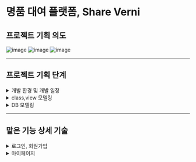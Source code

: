 # 명품 대여 플랫폼, Share Verni
 
## 프로젝트 기획 의도

![image](https://user-images.githubusercontent.com/83866279/132180914-cd79301a-e531-4f6c-b1bd-fb25c9a472b2.png)
![image](https://user-images.githubusercontent.com/83866279/132180930-e08e058e-74bc-45a4-bfb0-ff1a022474cd.png)
![image](https://user-images.githubusercontent.com/83866279/132180941-23d0f989-cf48-4ac2-ae94-8a389c0f67ff.png)


----

## 프로젝트 기획 단계 
<details>
<summary>개발 환경 및 개발 일정</summary>
<div markdown="1">
  
![image](https://user-images.githubusercontent.com/83866279/133751093-4c8e6f2b-3077-44de-91f3-85fb21bf7c6b.png)
![image](https://user-images.githubusercontent.com/83866279/133751130-70e2402c-bbc0-475e-a220-af40e69954a7.png)

  
</div>
</details>

<details>
<summary>class,view 모델링</summary>
<div markdown="1">
  
![image](https://user-images.githubusercontent.com/83866279/133751254-6e34af8e-9075-44e1-ae83-ceb8df561913.png)
![image](https://user-images.githubusercontent.com/83866279/133751274-86997d01-b7e2-4207-81a9-454c32cd77c3.png)
  
</div>
</details>

<details>
<summary>DB 모델링</summary>
<div markdown="1">
  
![image](https://user-images.githubusercontent.com/83866279/133751209-b31befb8-f1aa-45bf-8c0b-2b6a09e06465.png)
  
</div>
</details>


-----


## 맡은 기능 상세 기술
<details>
<summary>로그인, 회원가입</summary>
<div markdown="1">
 
![image](https://user-images.githubusercontent.com/83866279/133751417-30bfb8fa-3824-4857-b121-b9c4e4feca9b.png)
![image](https://user-images.githubusercontent.com/83866279/133751454-5de9e19a-8dd8-4bc8-9848-7049b6bea1a7.png)
![image](https://user-images.githubusercontent.com/83866279/133751491-0c303814-2bc1-435f-b1f1-b42b1f6f3fb5.png)
![image](https://user-images.githubusercontent.com/83866279/133751522-5c278063-5c42-4361-9962-f0a3d500d857.png)

  

</div>
</details>

<details>
<summary>마이페이지</summary>
<div markdown="1">       

![image](https://user-images.githubusercontent.com/83866279/133751677-c94d2182-66e9-4fba-a980-05f660a434c3.png)
![image](https://user-images.githubusercontent.com/83866279/133751716-36c6cb4c-d576-4951-9114-c2b0513e2c98.png)
![image](https://user-images.githubusercontent.com/83866279/133751748-5f96fba5-3a99-4915-93e3-71313c41d70c.png)
![image](https://user-images.githubusercontent.com/83866279/133751786-772ddcb1-652f-4260-970b-c2a54db09133.png)
![image](https://user-images.githubusercontent.com/83866279/133751833-b9e5ec05-0961-4128-903f-4a3ad3dadd9e.png)
![image](https://user-images.githubusercontent.com/83866279/133751934-1574a3e5-38f9-4633-b1f3-b4bad9612f2d.png)
![image](https://user-images.githubusercontent.com/83866279/133751963-e150cc89-2f4c-41f9-9a14-25ee26ba3d73.png)
![image](https://user-images.githubusercontent.com/83866279/133752092-a0026a5e-870f-4cf6-96ea-49d7e09a8f70.png)
![image](https://user-images.githubusercontent.com/83866279/133752128-2f59d7a0-34ba-4f96-ac42-4e711bbcc7bf.png)
![image](https://user-images.githubusercontent.com/83866279/133752155-6233191a-d7a9-4ab2-994f-072251cabf76.png)
![image](https://user-images.githubusercontent.com/83866279/133752185-9b1e75f6-7617-404a-80be-58a201707023.png)
![image](https://user-images.githubusercontent.com/83866279/133752209-b0613023-3e59-4c97-9224-a63f0286cb52.png)

  

</div>
</details>
